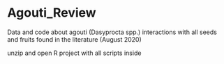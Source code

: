 # Agouti_Review
Data and code about agouti (Dasyprocta spp.) interactions with all seeds and fruits found in the literature (August 2020)

unzip and open R project with all scripts inside
